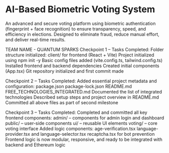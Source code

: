 #  AI-Based Biometric Voting System

An advanced and secure voting platform using biometric authentication (fingerprint + face recognition) to ensure transparency, speed, and efficiency in elections. Designed to eliminate fraud, reduce manual effort, and deliver real-time results.

TEAM NAME - QUANTUM SPARKS Checkpoint 1 – Tasks Completed:
Folder structure initialized:
client/ for frontend (React + Vite)
Project initialized using npm init -y
Basic config files added (vite.config.ts, tailwind.config.ts)
Installed frontend and backend dependencies
Created initial components (App.tsx)
Git repository initialized and first commit made

Checkpoint 2 – Tasks Completed:
Added essential project metadata and configuration:
package.json
package-lock.json
README.md
FREE_TECHNOLOGIES_INTEGRATED.md
Documented the list of integrated technologies
Described setup steps and project overview in README.md
Committed all above files as part of second milestone

Checkpoint 3 – Tasks Completed:
Completed and committed all key frontend components:
admin/ – components for admin login and dashboard
public/ – user-side components
ui/ – reusable UI elements
voting/ – core voting interface
Added logic components:
age-verification.tsx
language-provider.tsx and language-selector.tsx
recaptcha.tsx for bot prevention
Frontend logic is now modular, responsive, and ready to be integrated with backend and Ethereum logic

